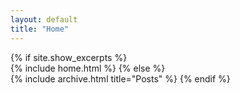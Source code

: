 ```yaml
--- 
layout: default 
title: "Home" 
---  
```

{% if site.show_excerpts %}   
{% include home.html %} 
{% else %}   
{% include archive.html title="Posts" %} 
{% endif %}
